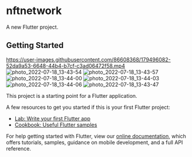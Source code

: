 # nftnetwork
A new Flutter project.


## Getting Started

https://user-images.githubusercontent.com/86608368/179496082-52da9a53-6648-44b4-b7cf-c3ad06472f58.mp4
![photo_2022-07-18_13-43-54](https://user-images.githubusercontent.com/86608368/179495700-844d425a-ce96-420e-84e7-40f03312a056.jpg)
![photo_2022-07-18_13-43-57](https://user-images.githubusercontent.com/86608368/179495706-45a9cad9-7126-4acd-bfd4-f768494a19d0.jpg)
![photo_2022-07-18_13-44-00](https://user-images.githubusercontent.com/86608368/179495709-85a83947-988e-4967-bae5-291ac214cbf8.jpg)
![photo_2022-07-18_13-44-03](https://user-images.githubusercontent.com/86608368/179495711-ff9c5d5d-e5fd-454d-9664-183204269ac7.jpg)
![photo_2022-07-18_13-44-06](https://user-images.githubusercontent.com/86608368/179495712-e7cf92ba-52ba-42e8-b584-d124d67425e3.jpg)
![photo_2022-07-18_13-43-47](https://user-images.githubusercontent.com/86608368/179495714-93fea26c-6e4a-421c-9dc4-cf2d37a2183a.jpg)

This project is a starting point for a Flutter application.



A few resources to get you started if this is your first Flutter project:

- [Lab: Write your first Flutter app](https://flutter.dev/docs/get-started/codelab)
- [Cookbook: Useful Flutter samples](https://flutter.dev/docs/cookbook)

For help getting started with Flutter, view our
[online documentation](https://flutter.dev/docs), which offers tutorials,
samples, guidance on mobile development, and a full API reference.
